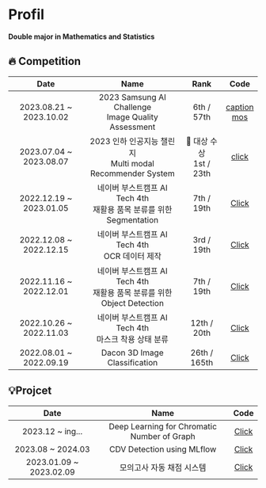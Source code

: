 # Profil
**Double major in Mathematics and Statistics**


## 🔥 Competition

|Date|Name|Rank|Code|
|:---:|:---:|:---:|:---:|
|2023.08.21 ~ 2023.10.02|2023 Samsung AI Challenge <br/> Image Quality Assessment|6th / 57th|[caption](https://github.com/GeonHyeock/Samsung-Image-Quality-Assessment-Captioning) <br/> [mos](https://github.com/lliee1/Samsung-Image-Quality-Assessment-Mos)|
|2023.07.04 ~ 2023.08.07|2023 인하 인공지능 챌린지 <br/> Multi modal Recommender System|🥇 대상 수상 <br> 1st / 23th|[click](https://github.com/GeonHyeock/Competition-Multi-modal-Recommender-System)|
|2022.12.19 ~ 2023.01.05|네이버 부스트캠프 AI Tech 4th <br/> 재활용 품목 분류를 위한 Segmentation|7th / 19th|[Click](https://github.com/boostcampaitech4lv23cv3/level2_semanticsegmentation_cv-level2-cv-14)|
|2022.12.08 ~ 2022.12.15|네이버 부스트캠프 AI Tech 4th <br/> OCR 데이터 제작|3rd / 19th|[Click](https://github.com/boostcampaitech4lv23cv3/level2_dataannotation_cv-level2-cv-14)|
|2022.11.16 ~ 2022.12.01|네이버 부스트캠프 AI Tech 4th <br/> 재활용 품목 분류를 위한 Object Detection|7th / 19th|[Click](https://github.com/boostcampaitech4lv23cv3/level2_objectdetection_cv-level2-cv-14)|
|2022.10.26 ~ 2022.11.03|네이버 부스트캠프 AI Tech 4th <br/> 마스크 착용 상태 분류|12th / 20th|[Click](https://github.com/boostcampaitech4cv2/level1_imageclassification_cv-level1-cv-08)|
|2022.08.01 ~ 2022.09.19|Dacon 3D Image Classification|26th / 165th|[Click](https://github.com/GeonHyeock/Dacon-3d-img-Classification)|

## 💡Projcet
|Date|Name|Code|
|:---:|:---:|:---:|
|2023.12 ~ ing...|Deep Learning for Chromatic Number of Graph|[Click](https://github.com/GeonHyeock/Deep-Learning-Chromatic-Number-of-Graphs) |
|2023.08 ~ 2024.03|CDV Detection using MLflow|[Click](https://github.com/GeonHyeock/CDV-Detection-using-MLflow) |
|2023.01.09 ~ 2023.02.09|모의고사 자동 채점 시스템|[Click](https://github.com/boostcampaitech4lv23cv3/level3_productserving-level3-cv-14) |
